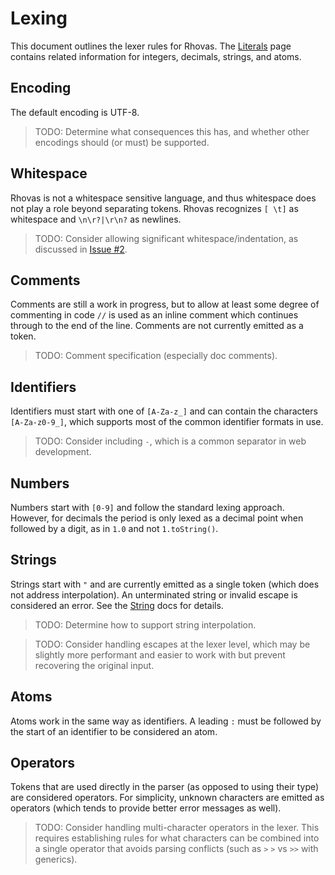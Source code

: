 # Lexing

This document outlines the lexer rules for Rhovas. The [Literals](Literals.md)
page contains related information for integers, decimals, strings, and atoms.

## Encoding

The default encoding is UTF-8.

> TODO: Determine what consequences this has, and whether other encodings should
> (or must) be supported.

## Whitespace

Rhovas is not a whitespace sensitive language, and thus whitespace does not play
 a role beyond separating tokens. Rhovas recognizes `[ \t]` as whitespace and
`\n\r?|\r\n?` as newlines.

> TODO: Consider allowing significant whitespace/indentation, as discussed in
> [Issue #2](https://github.com/Rhovas/Language/issues/2).

## Comments

Comments are still a work in progress, but to allow at least some degree of
commenting in code `//` is used as an inline comment which continues through to
the end of the line. Comments are not currently emitted as a token.

> TODO: Comment specification (especially doc comments).

## Identifiers

Identifiers must start with one of `[A-Za-z_]` and can contain the characters
`[A-Za-z0-9_]`, which supports most of the common identifier formats in use.

> TODO: Consider including `-`, which is a common separator in web development.

## Numbers

Numbers start with `[0-9]` and follow the standard lexing approach. However, for
decimals the period is only lexed as a decimal point when followed by a digit,
as in `1.0` and not `1.toString()`.

## Strings

Strings start with `"` and are currently emitted as a single token (which does
not address interpolation). An unterminated string or invalid escape is
considered an error. See the [String](Literals.md#String) docs for details.

> TODO: Determine how to support string interpolation.

> TODO: Consider handling escapes at the lexer level, which may be slightly more
> performant and easier to work with but prevent recovering the original input.

## Atoms

Atoms work in the same way as identifiers. A leading `:` must be followed by the
start of an identifier to be considered an atom.

## Operators

Tokens that are used directly in the parser (as opposed to using their type)
are considered operators. For simplicity, unknown characters are emitted as
operators (which tends to provide better error messages as well).

> TODO: Consider handling multi-character operators in the lexer. This requires
> establishing rules for what characters can be combined into a single operator
> that avoids parsing conflicts (such as `>` `>` vs `>>` with generics).
